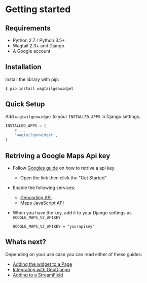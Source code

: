# Getting started

## Requirements

- Python 2.7 / Python 3.5+
- Wagtail 2.3+ and Django
- A Google account


## Installation

Install the library with pip:

```
$ pip install wagtailgeowidget
```


## Quick Setup

Add `wagtailgeowidget` to your `INSTALLED_APPS` in Django settings.

```python
INSTALLED_APPS = (
    # ...
    'wagtailgeowidget',
)
```


## Retriving a Google Maps Api key

- Follow [Googles guide](https://developers.google.com/maps/documentation/javascript/get-api-key) on how to retrive a api key
    - Open the link then click the "Get Started"
- Enable the following services:
    - [Geocoding API](https://developers.google.com/maps/documentation/javascript/geocoding)
	- [Maps JavaScript API](https://developers.google.com/maps/documentation/javascript/tutorial)

- When you have the key, add it to your Django settings as `GOOGLE_MAPS_V3_APIKEY`

    ```
    GOOGLE_MAPS_V3_APIKEY = "yourapikey"
    ```


## Whats next?

Depending on your use case you can read either of these guides:

- [Adding the widget to a Page](./adding-to-a-page.md)
- [Integrating with GeoDjango](./integrating-with-geodjango.md)
- [Adding to a StreamField](./adding-to-a-streamfield.md)
